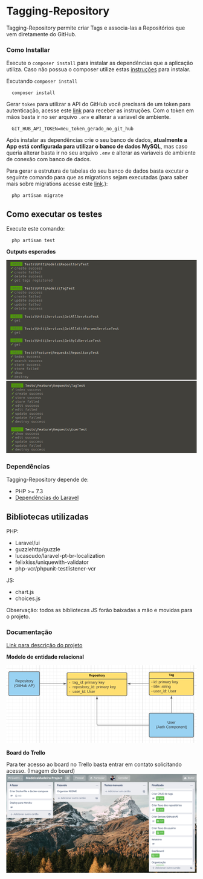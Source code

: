 # Tagging-Repository

Tagging-Repository permite criar Tags e associa-las a Repositórios que vem diretamente do GitHub.


### Como Installar

Execute o `composer install` para instalar as dependências que a aplicação utiliza. Caso não possua o composer utilize estas [instruções](https://getcomposer.org/download/) para instalar.

Excutando `composer install`

```
  composer install    
```

Gerar `token` para utilizar a API do GitHub você precisará de um token para autenticação, acesse este [link](https://developer.github.com/v3/auth/#via-oauth-and-personal-access-tokens) para receber as instruções. Com o token em mãos basta ir no ser arquivo `.env` e alterar a variavel de ambiente.

```
  GIT_HUB_API_TOKEN=meu_token_gerado_no_git_hub    
```

Após instalar as dependências crie o seu banco de dados, **atualmente a App está configurada para utilizar o banco de dados MySQL**, mas caso queria alterar basta ir no seu arquivo `.env` e alterar as variaveis de ambiente de conexão com banco de dados.

Para gerar a estrutura de tabelas do seu banco de dados basta excutar o seguinte comando para que as migrations sejam executadas (para saber mais sobre migrations acesse este [link](https://laravel.com/docs/8.x/migrations).):

```
  php artisan migrate    
```

## Como executar os testes

Execute este comando:

```
  php artisan test    
```

**Outputs esperados**

!["Output"](doc/tests-outputs/output1.png) 
!["Output"](doc/tests-outputs/output2.png) 


### Dependências

Tagging-Repository depende de:

* PHP >= 7.3
* [Dependências do Laravel](https://laravel.com/docs/8.x)

## Bibliotecas utilizadas

PHP:

* Laravel/ui
* guzzlehttp/guzzle
* lucascudo/laravel-pt-br-localization
* felixkiss/uniquewith-validator
* php-vcr/phpunit-testlistener-vcr

JS:

* chart.js 
* choices.js

Observação: todos as bibliotecas JS forão baixadas a mão e movidas para o projeto.  

### Documentação

[Link para descrição do projeto](https://docs.google.com/document/d/1VZGcGndH3VTJEupkM3Pt_NNeApo-qiJFWEvffTfYjS4/edit?usp=sharing)

**Modelo de entidade relacional**

!["Entidades relacionais"](doc/modelagem/entidades.png)

**Board do Trello**

Para ter acesso ao board no Trello basta entrar em contato solicitando acesso. (Imagem do board)  
!["Board do Trello"](doc/board/trello.png)
